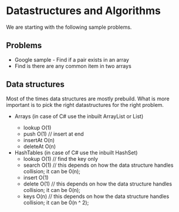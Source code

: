 # Datastructures and Algorithms

We are starting with the following sample problems.

## Problems
- Google sample - Find if a pair exists in an array
- Find is there are any common item in two arrays

## Data structures
Most of the times data structures are mostly prebuild. What is more important is to pick the right datastructures for the right
problem.
- Arrays (in case of C# use the inbuilt ArrayList or List<T>)
  - lookup O(1)
  - push O(1) // insert at end
  - insertAt O(n)
  - deleteAt O(n)
- HashTables (in case of C# use the inbuilt HashSet)
  - lookup O(1) // find the key only
  - search O(1) // this depends on how the data structure handles collision; it can be 0(n);
  - insert O(1) 
  - delete O(1) // this depends on how the data structure handles collision; it can be 0(n);
  - keys O(n) // this depends on how the data structure handles collision; it can be 0(n ^ 2);